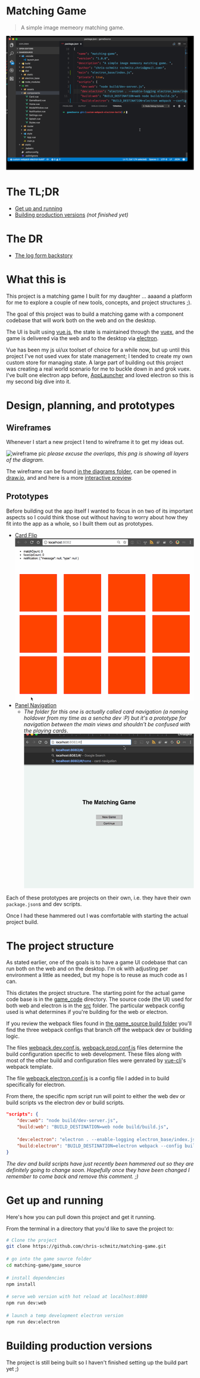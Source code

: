 # Matching Game

> A simple image memeory matching game.

![alpha demo](readme_attachments/alpha-demo.gif)

# The TL;DR
- [Get up and running](#get-up-and-running)
- [Building production versions](#building-production-versions) _(not finished yet)_

# The DR
- [The log form backstory](#what-this-is)


# What this is
This project is a matching game I built for my daughter ... aaaand a platform for me to explore a couple of new tools, concepts, and project structures ;).

The goal of this project was to build a matching game with a component codebase that will work both on the web and on the desktop.

The UI is built using [vue.js](https://www.vuejs.org), the state is maintained through the [vuex](https://github.com/vuejs/vuex), and the game is delivered via the web and to the desktop via [electron](electron.atom.io).

Vue has been my js ui/ux toolset of choice for a while now, but up until this project I've not used vuex for state management; I tended to create my own custom store for managing state. A large part of building out this project was creating a real world scenario for me to buckle down in and grok vuex. I've built one electron app before, [AppLauncher](https://github.com/chris-schmitz/app-launcher) and loved electron so this is my second big dive into it.

# Design, planning, and prototypes

## Wireframes
Whenever I start a new project I tend to wireframe it to get my ideas out.


![wireframe pic](readme_attachments/wireframe.png)
_please excuse the overlaps, this png is showing all layers of the diagram._

The wireframe can be found [in the diagrams folder](diagrams/), can be opened in [draw.io](http://www.draw.io), and and here is a more [interactive preview](https://www.draw.io/?lightbox=1&highlight=0000ff&edit=_blank&layers=1&nav=1&title=Matching%20Game.xml#Uhttps%3A%2F%2Fraw.githubusercontent.com%2Fchris-schmitz%2Fmatching-game%2Fmaster%2Fdiagrams%2FMatching%2520Game.xml).

## Prototypes

Before building out the app itself I wanted to focus in on two of its important aspects so I could think those out without having to worry about how they fit into the app as a whole, so I built them out as prototypes.

- [Card Flip](prototypes/card-flip)
![card flip prototype](readme_attachments/card-flip-prototype.gif)
- [Panel Navigation](prototypes/card-navigation)
    - _The folder for this one is actually called card navigation (a naming holdover from my time as a sencha dev :P) but it's a prototype for navigation between the main views and shouldn't be confused with the playing cards_.
![card navigation prototype](readme_attachments/card-navigation-prototype.gif)

Each of these prototypes are projects on their own, i.e. they have their own `package.json`s and dev scripts.

Once I had these hammered out I was comfortable with starting the actual project build.

# The project structure

As stated earlier, one of the goals is to have a game UI codebase that can run both on the web and on the desktop. I'm ok with adjusting per environment a little as needed, but my hope is to reuse as much code as I can.

This dictates the project structure. The starting point for the actual game code base is in the [game_code](game_code) directory. The source code (the UI) used for both web and electron is in the [src](game_code/src) folder. The particular webpack config used is what determines if you're building for the web or electron.

If you review the webpack files found in [the game_source build folder](game_source/build) you'll find the three webpack configs that branch off the webpack dev or building logic.

The files [webpack.dev.conf.js](game_source/build/webpack.dev.conf.js), [webpack.prod.conf.js](game_source/build/webpack.prod.conf.js) files determine the build configuration specific to web development. These files along with most of the other build and configuration files were genrated by [vue-cli](https://github.com/vuejs/vue-cli)'s webpack template.

The file [webpack.electron.conf.js](game_source/build/webpack.electron.js) is a config file I added in to build specifically for electron.

From there, the specific npm script run will point to either the web dev or build scripts vs the electron dev or build scripts.

```json
"scripts": {
    "dev:web": "node build/dev-server.js",
    "build:web": "BUILD_DESTINATION=web node build/build.js",

    "dev:electron": "electron . --enable-logging electron_base/index.js",
    "build:electron": "BUILD_DESTINATION=electron webpack --config build/webpack.electron.conf.js",
}
```
_The dev and build scripts have just recently been hammered out so they are definitely going to change soon. Hopefully once they have been changed I remember to come back and remove this comment. ;)_

# Get up and running
Here's how you can pull down this project and get it running.

From the terminal in a directory that you'd like to save the project to:
``` bash
# Clone the project
git clone https://github.com/chris-schmitz/matching-game.git

# go into the game source folder
cd matching-game/game_source

# install dependencies
npm install

# serve web version with hot reload at localhost:8080
npm run dev:web

# launch a temp development electron version
npm run dev:electron
```

# Building production versions
The project is still being built so I haven't finished setting up the build part yet ;)